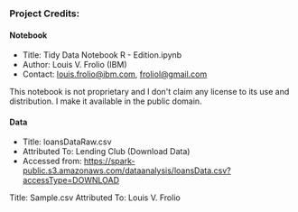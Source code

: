 ### Project Credits:

#### Notebook
- Title: Tidy Data Notebook R - Edition.ipynb
- Author: Louis V. Frolio (IBM)
- Contact: louis.frolio@ibm.com, froliol@gmail.com

This notebook is not proprietary and I don't claim any license to its use and distribution. 
I make it available in the public domain.


#### Data
- Title: loansDataRaw.csv
- Attributed To: Lending Club (Download Data)
- Accessed from: https://spark-public.s3.amazonaws.com/dataanalysis/loansData.csv?accessType=DOWNLOAD

Title: Sample.csv
Attributed To: Louis V. Frolio




